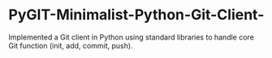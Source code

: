 # PyGIT-Minimalist-Python-Git-Client-
Implemented a Git client in Python using standard libraries to handle core Git function (init, add, commit, push).
